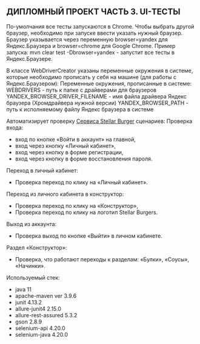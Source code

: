 ## ДИПЛОМНЫЙ ПРОЕКТ ЧАСТЬ 3. UI-ТЕСТЫ

По-умолчания все тесты запускаются в Chrome.
Чтобы выбрать другой браузер, необходимо при запуске ввести указать нужный браузер.
Браузер указывается через переменную browser=yandex для Яндекс.Браузера и browser=chrome для Google Chrome.
Пример запуска: mvn clear test -Dbrowser=yandex - запустит все тесты в Яндекс.Браузере.

В классе WebDriverCreator указаны переменные окружения в системе, которые необходимо прописать у себя на машине (для работы с Яндекс.Браузером):
Переменные окружения, прописанные в системе:
WEBDRIVERS - путь к папке с драйверами для браузеров
YANDEX_BROWSER_DRIVER_FILENAME - имя файла драйвера Яндекс браузера (Хромдрайвера нужной версии)
YANDEX_BROWSER_PATH - путь к исполняемому файлу Яндекс браузера в системе

Автоматизирует проверку [Сервиса Stellar Burger](https://stellarburgers.nomoreparties.site) сценариев:
Проверка входа:
* вход по кнопке «Войти в аккаунт» на главной,
* вход через кнопку «Личный кабинет»,
* вход через кнопку в форме регистрации,
* вход через кнопку в форме восстановления пароля.

Переход в личный кабинет:
* Проверка переход по клику на «Личный кабинет».

Переход из личного кабинета в конструктор:
* Проверка переход по клику на «Конструктор»,
* Проверка переход по клику на логотип Stellar Burgers.

Выход из аккаунта:
* Проверка выход по кнопке «Выйти» в личном кабинете.

Раздел «Конструктор»:
* Проверка, что работают переходы к разделам:
  «Булки»,
  «Соусы»,
  «Начинки».

Используемый стек:
* java 11
* apache-maven ver 3.9.6
* junit 4.13.2
* allure-junit4 2.15.0
* allure-rest-assured 5.3.2
* gson 2.8.9
* selenium-api 4.20.0
* selenium-java 4.20.0
